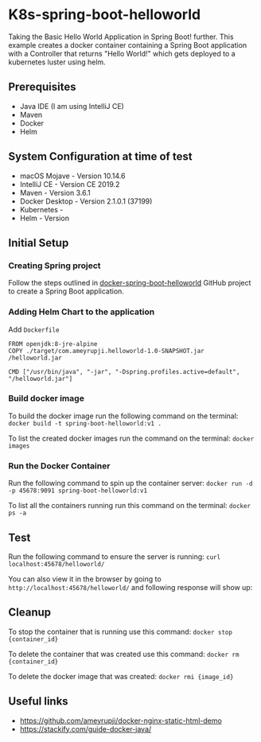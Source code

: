 # K8s-spring-boot-helloworld

Taking the Basic Hello World Application in Spring Boot! further. This example creates a docker container containing a Spring Boot application with a Controller that returns "Hello World!" which gets deployed to a kubernetes luster using helm.


## Prerequisites

- Java IDE (I am using IntelliJ CE)
- Maven
- Docker
- Helm


## System Configuration at time of test

- macOS Mojave - Version 10.14.6
- IntelliJ CE - Version CE 2019.2
- Maven - Version 3.6.1
- Docker Desktop - Version 2.1.0.1 (37199)
- Kubernetes - 
- Helm - Version 

## Initial Setup

### Creating Spring project

Follow the steps outlined in [docker-spring-boot-helloworld](https://github.com/ameyrupji/docker-spring-boot-helloworld) GitHub project to create a Spring Boot application.

### Adding Helm Chart to the application

Add `Dockerfile`

```
FROM openjdk:8-jre-alpine
COPY ./target/com.ameyrupji.helloworld-1.0-SNAPSHOT.jar /helloworld.jar

CMD ["/usr/bin/java", "-jar", "-Dspring.profiles.active=default", "/helloworld.jar"]

```

### Build docker image

To build the docker image run the following command on the terminal: `docker build -t spring-boot-helloworld:v1 .`

To list the created docker images run the command on the terminal: `docker images`


### Run the Docker Container

Run the following command to spin up the container server: `docker run -d -p 45678:9091 spring-boot-helloworld:v1`

To list all the containers running run this command on the terminal: `docker ps -a`


## Test 


Run the following command to ensure the server is running: `curl localhost:45678/helloworld/`

You can also view it in the browser by going to `http://localhost:45678/helloworld/` and following response will show up:


## Cleanup

To stop the container that is running use this command: `docker stop {container_id}`

To delete the container that was created use this command: `docker rm {container_id}`

To delete the docker image that was created: `docker rmi {image_id}`

## Useful links

- https://github.com/ameyrupji/docker-nginx-static-html-demo
- https://stackify.com/guide-docker-java/

